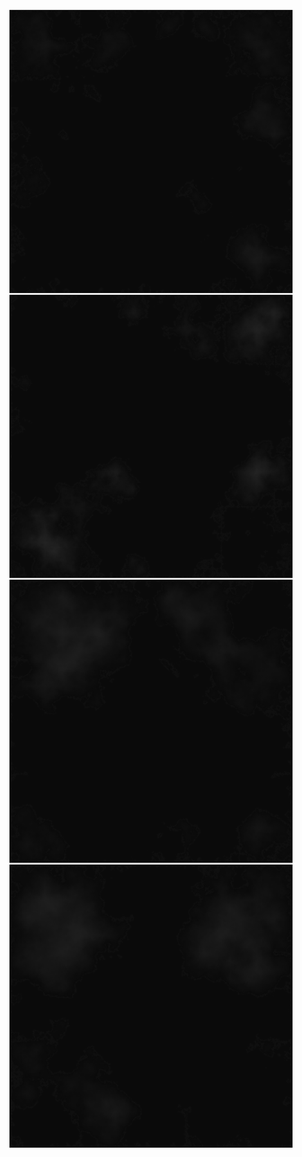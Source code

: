 ![Screnshot](scrots/2017-08-14-135330_513x513_scrot.png)
![Screnshot](scrots/2017-08-14-135426_513x513_scrot.png)
![Screnshot](scrots/2017-08-14-135523_513x513_scrot.png)
![Screnshot](scrots/2017-08-14-135616_513x513_scrot.png)
